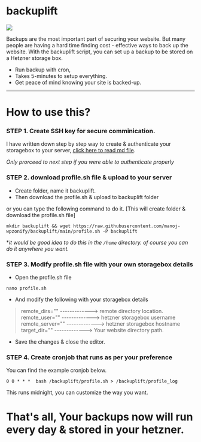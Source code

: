 # backuplift

![](https://pbcdn.cloud/backuplift.png)

Backups are the most important part of securing your website. But many people are having a hard time finding cost - effective ways to back up the website. With the backuplift script, you can set up a backup to be stored on a Hetzner storage box.

- Run backup with cron, 
- Takes 5-minutes to setup everything.
- Get peace of mind knowing your site is backed-up.

------------

# How to use this?

### **STEP 1. Create SSH key for secure comminication.**

I have written down step by step way to create & authenticate your storagebox to your server, [click here to read md file](https://github.com/manoj-wpzonify/backuplift/blob/main/how-to-create-ssh-key.md "click here to read md file").

*Only prorceed to next step if you were able to authenticate properly*

### **STEP 2. download profile.sh file & upload to your server**

- Create folder, name it backuplift.
- Then download the profile.sh & upload to backuplift folder

or you can type the following command to do it. [This will create folder & download the profile.sh file]

`mkdir backuplift && wget https://raw.githubusercontent.com/manoj-wpzonify/backuplift/main/profile.sh -P backuplift`

**it would be good idea to do this in the `/home` directory. of course you can do it anywhere you want.*

### **STEP 3. Modify profile.sh file with your own storagebox details**

- Open the profile.sh file

`nano profile.sh`

- And modify the following with your storagebox details

> remote_dirs=""  -------------> remote directory location. 
remote_user=""    -------------> hetzner storagebox username
remote_server="" -------------> hetzner storagebox hostname
target_dir=""        -------------> Your website directory path.

- Save the changes & close the editor.

### **STEP 4. Create cronjob that runs as per your preference**

You can find the example cronjob below.

`0 0 * * *  bash /backuplift/profile.sh > /backuplift/profile_log `

This runs midnight, you can customize the way you want.

# That's all, Your backups now will run every day & stored in your hetzner.
